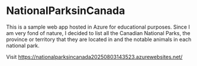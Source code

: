 # NationalParksinCanada
This is a sample web app hosted in Azure for educational purposes. Since I am very fond of nature, I decided to list all the Canadian National Parks, the province or territory that they are located in and the notable animals in each national park.

Visit https://nationalparksincanada20250803143523.azurewebsites.net/
